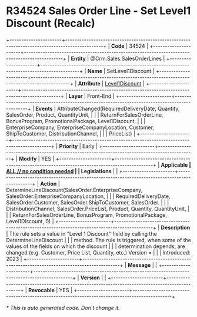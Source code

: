 ﻿---
erp.type: front-end-business-rule
erp.entity: Crm.Sales.SalesOrderLines
---

# R34524 Sales Order Line - Set Level1 Discount (Recalc)
+----------------------+----------------------------------------------------------------------------------------------+
| **Code**             | 34524                                                                                        |
+----------------------+----------------------------------------------------------------------------------------------+
| **Entity**           | @Crm.Sales.SalesOrderLines                                                                   |
+----------------------+----------------------------------------------------------------------------------------------+
| **Name**             | SetLevel1Discount                                                                            |
+----------------------+----------------------------------------------------------------------------------------------+
| **Attribute**        | [Level1Discount](../entities/Crm.Sales.SalesOrderLines.md#level1discount)                    |
+----------------------+----------------------------------------------------------------------------------------------+
| **Layer**            | Front-End                                                                                    |
+----------------------+----------------------------------------------------------------------------------------------+
| **Events**           | AttributeChanged(RequiredDeliveryDate, Quantity, SalesOrder, Product, QuantityUnit,          |
|                      | ReturnForSalesOrderLine, BonusProgram, PromotionalPackage, Level1Discount,                   |
|                      | EnterpriseCompany, EnterpriseCompanyLocation, Customer, ShipToCustomer, DistributionChannel, |
|                      |  PriceList)                                                                                  |
+----------------------+----------------------------------------------------------------------------------------------+
| **Priority**         | Early                                                                                        |
+----------------------+----------------------------------------------------------------------------------------------+
| **Modify**           | YES                                                                                          |
+----------------------+----------------------------------------------------------------------------------------------+
| **Applicable         | [ALL // no condition needed](xref:applicable-legislations)                                   |
| Legislations**       |                                                                                              |
+----------------------+----------------------------------------------------------------------------------------------+
| **Action**           | DetermineLineDiscount(SalesOrder.EnterpriseCompany, SalesOrder.EnterpriseCompanyLocation,    |
|                      | RequiredDeliveryDate, SalesOrder.Customer, SalesOrder.ShipToCustomer, SalesOrder.            |
|                      | DistributionChannel, SalesOrder.PriceList, Product, Quantity, QuantityUnit,                  |
|                      | ReturnForSalesOrderLine, BonusProgram, PromotionalPackage, Level1Discount, 0)                |
+----------------------+----------------------------------------------------------------------------------------------+
| **Description**      | The rule sets a value in "Level 1 Discount" field by calling the DetermineLineDiscount       |
|                      | method. The rule is triggered, when some of the values of the fields on which the discount   |
|                      | determination depends, are changed (e.g. Customer, Price List, Quantity, etc.)    Version =  |
|                      | Introduced: 2023                                                                             |
+----------------------+----------------------------------------------------------------------------------------------+
| **Message**          |                                                                                              |
+----------------------+----------------------------------------------------------------------------------------------+
| **Version**          |                                                                                              |
+----------------------+----------------------------------------------------------------------------------------------+
| **Revocable**        | YES                                                                                          |
+----------------------+----------------------------------------------------------------------------------------------+

*\* This is auto generated code. Don't change it.*

